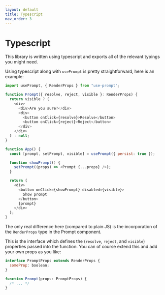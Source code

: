 ```yaml
---
layout: default
title: Typescript
nav_order: 3
---
```


# Typescript

This library is written using typescript and exports all of the relevant typings you might need.

Using typescript along with `usePrompt` is pretty straightforward, here is an example:

```javascript
import usePrompt, { RenderProps } from "use-prompt";

function Prompt({ resolve, reject, visible }: RenderProps) {
  return visible ? (
    <div>
      <div>Are you sure?</div>
      <div>
        <button onClick={resolve}>Resolve</button>
        <button onClick={reject}>Reject</button>
      </div>
    </div>
  ) : null;
}

function App() {
  const [prompt, setPrompt, visible] = usePrompt({ persist: true });

  function showPrompt() {
    setPrompt((props) => <Prompt {...props} />);
  }

  return (
    <div>
      <button onClick={showPrompt} disabled={visible}>
        Show prompt
      </button>
      {prompt}
    </div>
  );
}
```

The only real difference here (compared to plain JS) is the incorporation of the `RenderProps` type in the Prompt component.

This is the interface which defines the (`resolve`, `reject`, and `visible`) properties passed into the function. You can of course extend this and add your own props as you like:

```javascript
interface PromptProps extends RenderProps {
  someProp: boolean;
}

function Prompt(props: PromptProps) {
  /* ... */
}
```
